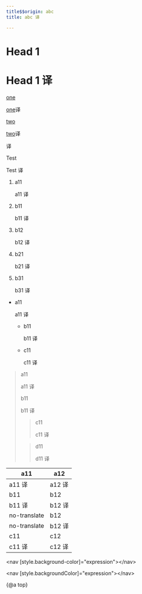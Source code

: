 ```yaml
---
title$$origin: abc
title: abc 译

---
```


# Head 1

# Head 1 译

[one][1]

[one][1]译

[two](2)

[two](2)译

<a name="1"></a>

<a name="1"></a>译

Test

Test 译

1. a11

   a11 译

1. b11

   b11 译

1. b12

   b12 译

1. b21

   b21 译

1. b31

   b31 译

- a11

  a11 译

  - b11

    b11 译

  - c11

    c11 译

> a11
>
> a11 译
>
>
> b11
>
> b11 译
>
>
> > c11
> >
> > c11 译
> >
>
> > d11
> >
> > d11 译
> >

| a11 | a12 |
| --- | --- |
| a11 译 | a12 译 |
| b11 | b12 |
| b11 译 | b12 译 |
| no-translate | b12 |
| no-translate | b12 译 |
| c11 | c12 |
| c11 译 | c12 译 |

<code-example src="/abc"></code-example>

<code-example language="html">
  &lt;nav [style.background-color]="expression"&gt;&lt;/nav&gt;

&lt;nav [style.backgroundColor]="expression"&gt;&lt;/nav&gt;
</code-example>

{@a top}

[1]: http://www.google.com
